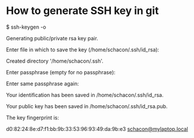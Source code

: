 # How to generate SSH key in git

$ ssh-keygen -o

Generating public/private rsa key pair.

Enter file in which to save the key (/home/schacon/.ssh/id_rsa):

Created directory '/home/schacon/.ssh'.

Enter passphrase (empty for no passphrase):

Enter same passphrase again:

Your identification has been saved in /home/schacon/.ssh/id_rsa.

Your public key has been saved in /home/schacon/.ssh/id_rsa.pub.

The key fingerprint is:

d0:82:24:8e:d7:f1:bb:9b:33:53:96:93:49:da:9b:e3 schacon@mylaptop.local

